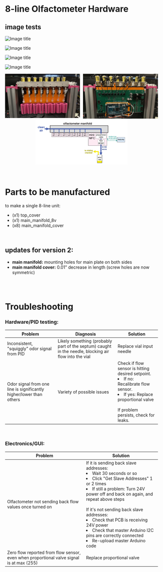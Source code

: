 # 8-line Olfactometer Hardware

<!--<br>-->

## image tests

<!--
# this only shows the text
<div class="grid" markdown>

  ![olfa_front](images/olfa_front.jpg)
  ![olfa_back](images/olfa_back.jpg)
</div>
-->

<div class="grid" markdown>

![Image title](https://dummyimage.com/600x400/f5f5f5/aaaaaa?text=1)

![Image title](https://dummyimage.com/600x400/f5f5f5/aaaaaa?text=2)

![Image title](https://dummyimage.com/600x400/f5f5f5/aaaaaa?text=3)

![Image title](https://dummyimage.com/600x400/f5f5f5/aaaaaa?text=4)

</div>

<!--
-->

<p align="left">
  <img src="images/olfa_front.jpg" width="49%" align="left">
  <img src="images/olfa_back.jpg" width="49%" align="right">
</p>

<br>
<p align="center"><img src="images/8-line olfactometer unit.png" width="60%"></p>
<br>

# Parts to be manufactured
to make a single 8-line unit:
- (x1) top_cover
- (x1) main_manifold_8v
- (x8) main_manifold_cover

<br>

## updates for version 2:
- **main manifold:** mounting holes for main plate on both sides
- **main manifold cover:** 0.01" decrease in length (screw holes are now symmetric)

<br><br>

# Troubleshooting

### Hardware/PID testing:

| Problem | Diagnosis | Solution |
| ----------- | ----------- | ----------- |
| Inconsistent, "squiggly" odor signal from PID | Likely something (probably part of the septum) caught in the needle, blocking air flow into the vial | Replace vial input needle |
| Odor signal from one line is significantly higher/lower than others | Variety of possible issues | Check if flow sensor is hitting desired setpoint. <li>If no: Recalibrate flow sensor.</li><li>If yes: Replace proportional valve</li><br>If problem persists, check for leaks.|| Slow odor rise time | Leak | <li>Ensure vial cap is on tightly.</li><li>Replace tubing from vial to mixing chamber.</li><li>Check that isolation valve is completely screwed into mixing chamber.</li>|

<br>

### Electronics/GUI:

| Problem | Solution |
| ----------- | ----------- |
| Olfactometer not sending back flow values once turned on | If it is sending back slave addresses: <li>Wait 30 seconds or so</li><li>Click "Get Slave Addresses" 1 or 2 times</li><li>If still a problem: Turn 24V power off and back on again, and repeat above steps</li><br>If it's not sending back slave addresses: <li>Check that PCB is receiving 24V power</li> <li>Check that master Arduino I2C pins are correctly connected</li><li>Re-upload master Arduino code</li>|
| Zero flow reported from flow sensor, even when proportional valve signal is at max (255) | Replace proportional valve |